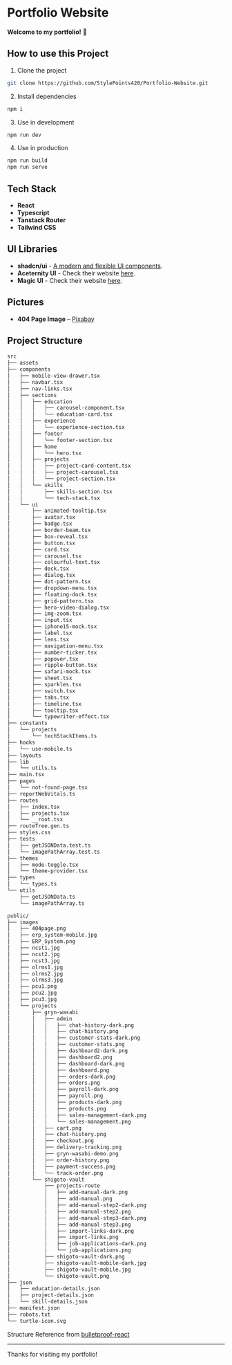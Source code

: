 # Portfolio Website

**Welcome to my portfolio!** :wave:

## How to use this Project

1. Clone the project

```bash
git clone https://github.com/StylePoints420/Portfolio-Website.git
```

2. Install dependencies

```bash
npm i
```

3. Use in development

```bash
npm run dev
```

4. Use in production

```bash
npm run build
npm run serve
```

## Tech Stack

- **React**
- **Typescript**
- **Tanstack Router**
- **Tailwind CSS**

## UI Libraries

- **shadcn/ui** - [A modern and flexible UI components](https://ui.shadcn.com/).
- **Aceternity UI** - Check their website [here](https://ui.aceternity.com/).
- **Magic UI** - Check their website [here](https://magicui.design/).

## Pictures

- **404 Page Image** – [Pixabay](https://pixabay.com/illustrations/warning-error-error-code-mistake-8908707/)

## Project Structure

```bash
src
├── assets
├── components
│   ├── mobile-view-drawer.tsx
│   ├── navbar.tsx
│   ├── nav-links.tsx
│   ├── sections
│   │   ├── education
│   │   │   ├── carousel-component.tsx
│   │   │   └── education-card.tsx
│   │   ├── experience
│   │   │   └── experience-section.tsx
│   │   ├── footer
│   │   │   └── footer-section.tsx
│   │   ├── home
│   │   │   └── hero.tsx
│   │   ├── projects
│   │   │   ├── project-card-content.tsx
│   │   │   ├── project-carousel.tsx
│   │   │   └── project-section.tsx
│   │   └── skills
│   │       ├── skills-section.tsx
│   │       └── tech-stack.tsx
│   └── ui
│       ├── animated-tooltip.tsx
│       ├── avatar.tsx
│       ├── badge.tsx
│       ├── border-beam.tsx
│       ├── box-reveal.tsx
│       ├── button.tsx
│       ├── card.tsx
│       ├── carousel.tsx
│       ├── colourful-text.tsx
│       ├── deck.tsx
│       ├── dialog.tsx
│       ├── dot-pattern.tsx
│       ├── dropdown-menu.tsx
│       ├── floating-dock.tsx
│       ├── grid-pattern.tsx
│       ├── hero-video-dialog.tsx
│       ├── img-zoom.tsx
│       ├── input.tsx
│       ├── iphone15-mock.tsx
│       ├── label.tsx
│       ├── lens.tsx
│       ├── navigation-menu.tsx
│       ├── number-ticker.tsx
│       ├── popover.tsx
│       ├── ripple-button.tsx
│       ├── safari-mock.tsx
│       ├── sheet.tsx
│       ├── sparkles.tsx
│       ├── switch.tsx
│       ├── tabs.tsx
│       ├── timeline.tsx
│       ├── tooltip.tsx
│       └── typewriter-effect.tsx
├── constants
│   └── projects
│       └── techStackItems.ts
├── hooks
│   └── use-mobile.ts
├── layouts
├── lib
│   └── utils.ts
├── main.tsx
├── pages
│   └── not-found-page.tsx
├── reportWebVitals.ts
├── routes
│   ├── index.tsx
│   ├── projects.tsx
│   └── __root.tsx
├── routeTree.gen.ts
├── styles.css
├── tests
│   ├── getJSONData.test.ts
│   └── imagePathArray.test.ts
├── themes
│   ├── mode-toggle.tsx
│   └── theme-provider.tsx
├── types
│   └── types.ts
└── utils
    ├── getJSONData.ts
    └── imagePathArray.ts
```

```bash
public/
├── images
│   ├── 404page.png
│   ├── erp_system-mobile.jpg
│   ├── ERP_System.png
│   ├── ncst1.jpg
│   ├── ncst2.jpg
│   ├── ncst3.jpg
│   ├── olrms1.jpg
│   ├── olrms2.jpg
│   ├── olrms3.jpg
│   ├── pcu1.png
│   ├── pcu2.jpg
│   ├── pcu3.jpg
│   └── projects
│       ├── gryn-wasabi
│       │   ├── admin
│       │   │   ├── chat-history-dark.png
│       │   │   ├── chat-history.png
│       │   │   ├── customer-stats-dark.png
│       │   │   ├── customer-stats.png
│       │   │   ├── dashboard2-dark.png
│       │   │   ├── dashboard2.png
│       │   │   ├── dashboard-dark.png
│       │   │   ├── dashboard.png
│       │   │   ├── orders-dark.png
│       │   │   ├── orders.png
│       │   │   ├── payroll-dark.png
│       │   │   ├── payroll.png
│       │   │   ├── products-dark.png
│       │   │   ├── products.png
│       │   │   ├── sales-management-dark.png
│       │   │   └── sales-management.png
│       │   ├── cart.png
│       │   ├── chat-history.png
│       │   ├── checkout.png
│       │   ├── delivery-tracking.png
│       │   ├── gryn-wasabi-demo.png
│       │   ├── order-history.png
│       │   ├── payment-success.png
│       │   └── track-order.png
│       └── shigoto-vault
│           ├── projects-route
│           │   ├── add-manual-dark.png
│           │   ├── add-manual.png
│           │   ├── add-manual-step2-dark.png
│           │   ├── add-manual-step2.png
│           │   ├── add-manual-step3-dark.png
│           │   ├── add-manual-step3.png
│           │   ├── import-links-dark.png
│           │   ├── import-links.png
│           │   ├── job-applications-dark.png
│           │   └── job-applications.png
│           ├── shigoto-vault-dark.png
│           ├── shigoto-vault-mobile-dark.jpg
│           ├── shigoto-vault-mobile.jpg
│           └── shigoto-vault.png
├── json
│   ├── education-details.json
│   ├── project-details.json
│   └── skill-details.json
├── manifest.json
├── robots.txt
└── turtle-icon.svg
```

Structure Reference from [bulletproof-react](https://github.com/alan2207/bulletproof-react/blob/master/docs/project-structure.md)

---

Thanks for visiting my portfolio!
